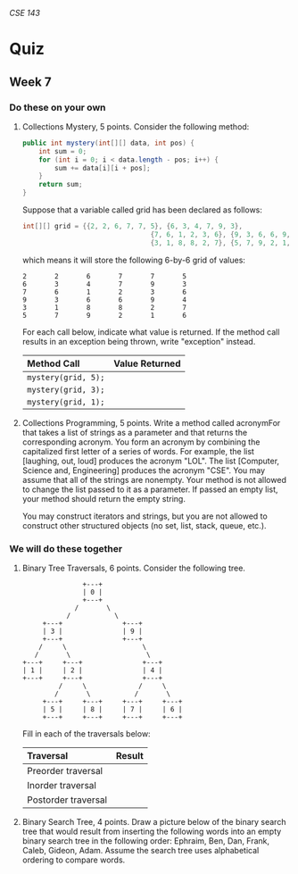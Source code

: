 _CSE 143_
# Quiz
## Week 7

### Do these on your own

1. Collections Mystery, 5 points. Consider the following method:

	```java
	public int mystery(int[][] data, int pos) {
		int sum = 0;
		for (int i = 0; i < data.length - pos; i++) {
			sum += data[i][i + pos];
		}
		return sum;
	}
	```

	Suppose that a variable called grid has been declared as follows:

	```java
	int[][] grid = {{2, 2, 6, 7, 7, 5}, {6, 3, 4, 7, 9, 3},
									{7, 6, 1, 2, 3, 6}, {9, 3, 6, 6, 9, 4},
									{3, 1, 8, 8, 2, 7}, {5, 7, 9, 2, 1, 6}};
	```

	which means it will store the following 6-by-6 grid of values:

	```
	2       2       6       7       7       5       
	6       3       4       7       9       3       
	7       6       1       2       3       6       
	9       3       6       6       9       4       
	3       1       8       8       2       7       
	5       7       9       2       1       6  
	```     

	For each call below, indicate what value is returned. If the method call results in an exception being thrown, write "exception" instead.

	| Method Call | Value Returned |
	| :--- | :--- |
	| `mystery(grid, 5);` | | 
	| `mystery(grid, 3);` | | 
	| `mystery(grid, 1);` | | 

1. Collections Programming, 5 points. Write a method called acronymFor that takes a list of strings as a parameter and that returns the corresponding acronym. You form an acronym by combining the capitalized first letter of a series of words. For example, the list [laughing, out, loud] produces the acronym "LOL".  The list [Computer, Science and, Engineering] produces the acronym "CSE". You may assume that all of the strings are nonempty. Your method is not allowed to change the list passed to it as a parameter. If passed an empty list, your method should return the empty string.

	You may construct iterators and strings, but you are not allowed to construct other structured objects (no set, list, stack, queue, etc.).

### We will do these together

1. Binary Tree Traversals, 6 points. Consider the following tree.

	```
	               +---+
	               | 0 |
	               +---+
	             /       \
	           /           \
	     +---+               +---+
	     | 3 |               | 9 |
	     +---+               +---+
	    /     \                   \
	   /       \                   \
	+---+     +---+               +---+
	| 1 |     | 2 |               | 4 |
	+---+     +---+               +---+
	         /     \             /     \
	        /       \           /       \
	     +---+     +---+     +---+     +---+
	     | 5 |     | 8 |     | 7 |     | 6 |
	     +---+     +---+     +---+     +---+
	```

	Fill in each of the traversals below:

	| Traversal | Result |
	| :--- | :--- |
	| Preorder traversal | |
	| Inorder traversal | |
	| Postorder traversal | |

1. Binary Search Tree, 4 points. Draw a picture below of the binary search tree that would result from inserting the following words into an empty binary search tree in the following order: Ephraim, Ben, Dan, Frank, Caleb, Gideon, Adam. Assume the search tree uses alphabetical ordering to compare words.